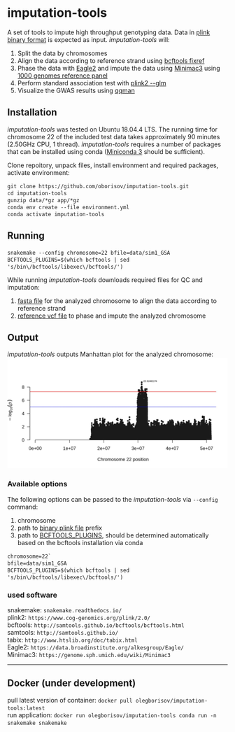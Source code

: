 # imputation-tools
A set of tools to impute high throughput genotyping data. Data in [plink binary format](https://www.cog-genomics.org/plink/1.9/formats#bed) is expected as input. *imputation-tools* will:
1. Split the data by chromosomes
2. Align the data according to reference strand using [bcftools fixref](https://samtools.github.io/bcftools/howtos/plugin.fixref.html)
3. Phase the data with [Eagle2](https://data.broadinstitute.org/alkesgroup/Eagle/) and impute the data using [Minimac3](https://genome.sph.umich.edu/wiki/Minimac3) using [1000 genomes reference panel](https://data.broadinstitute.org/alkesgroup/Eagle/#x1-300005.3)
4. Perform standard association test with [plink2 --glm](https://www.cog-genomics.org/plink/2.0/assoc#glm)
5. Visualize the GWAS results using [qqman](https://cran.r-project.org/web/packages/qqman/index.html)

## Installation
*imputation-tools* was tested on Ubuntu 18.04.4 LTS. The running time for chromosome 22 of the included test data takes approximately 90 minutes (2.50GHz CPU, 1 thread). *imputation-tools* requires a number of packages that can be installed using conda ([Miniconda 3](https://docs.conda.io/en/latest/miniconda.html) should be sufficient).

Clone repoitory, unpack files, install environment and required packages, activate environment:
```
git clone https://github.com/oborisov/imputation-tools.git  
cd imputation-tools
gunzip data/*gz app/*gz
conda env create --file environment.yml  
conda activate imputation-tools
```

## Running
```
snakemake --config chromosome=22 bfile=data/sim1_GSA BCFTOOLS_PLUGINS=$(which bcftools | sed 's/bin\/bcftools/libexec\/bcftools/')
```
While running *imputation-tools* downloads required files for QC and imputation:
1. [fasta file](http://hgdownload.cse.ucsc.edu/goldenpath/hg19/chromosomes/) for the analyzed chromosome to align the data according to reference strand  
2. [reference vcf file](ftp://ftp.1000genomes.ebi.ac.uk/vol1/ftp/release/20130502/) to phase and impute the analyzed chromosome  

## Output
*imputation-tools* outputs Manhattan plot for the analyzed chromosome:
![chr22_example](data/chr22.jpeg)

### Available options
The following options can be passed to the *imputation-tools* via `--config` command:  
1. chromosome
2. path to [binary plink file](https://samtools.github.io/bcftools/howtos/plugin.fixref.html) prefix
3. path to [BCFTOOLS_PLUGINS](https://samtools.github.io/bcftools/howtos/plugins.html), should be determined automatically based on the bcftools installation via conda
```
chromosome=22`
bfile=data/sim1_GSA
BCFTOOLS_PLUGINS=$(which bcftools | sed 's/bin\/bcftools/libexec\/bcftools/')
```  

### used software
snakemake: ```snakemake.readthedocs.io/```  
plink2: ```https://www.cog-genomics.org/plink/2.0/```  
bcftools: ```http://samtools.github.io/bcftools/bcftools.html```  
samtools: ```http://samtools.github.io/```  
tabix: ```http://www.htslib.org/doc/tabix.html```  
Eagle2: ```https://data.broadinstitute.org/alkesgroup/Eagle/```  
Minimac3: ```https://genome.sph.umich.edu/wiki/Minimac3```  

---
## Docker (under development)
pull latest version of container: ```docker pull olegborisov/imputation-tools:latest```  
run application: ```docker run olegborisov/imputation-tools conda run -n snakemake snakemake```
